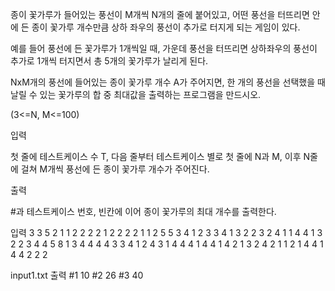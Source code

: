 종이 꽃가루가 들어있는 풍선이 M개씩 N개의 줄에 붙어있고, 어떤 풍선을 터뜨리면 안에 든 종이 꽃가루 개수만큼 상하 좌우의 풍선이 추가로 터지게 되는 게임이 있다.

예를 들어 풍선에 든 꽃가루가 1개씩일 때, 가운데 풍선을 터뜨리면 상하좌우의 풍선이 추가로 1개씩 터지면서 총 5개의 꽃가루가 날리게 된다.

 

NxM개의 풍선에 들어있는 종이 꽃가루 개수 A가 주어지면, 한 개의 풍선을 선택했을 때 날릴 수 있는 꽃가루의 합 중 최대값을 출력하는 프로그램을 만드시오.

(3<=N, M<=100)

 

입력

첫 줄에 테스트케이스 수 T, 다음 줄부터 테스트케이스 별로 첫 줄에 N과 M, 이후 N줄에 걸쳐 M개씩 풍선에 든 종이 꽃가루 개수가 주어진다.

 

출력

#과 테스트케이스 번호, 빈칸에 이어 종이 꽃가루의 최대 개수를 출력한다.

입력
3
3 5
2 1 1 2 2 
2 2 1 2 2 
2 2 1 1 2 
5 5
3 4 1 2 3 
3 4 1 3 2 
2 3 2 4 1 
1 4 4 1 3 
2 2 3 4 4 
5 8
1 3 4 4 4 4 3 3 
4 1 2 4 3 1 4 4 
4 1 4 4 1 4 2 1 
3 2 4 2 1 1 2 1 
4 4 1 4 4 2 2 2 
 
input1.txt
출력
#1 10
#2 26
#3 40